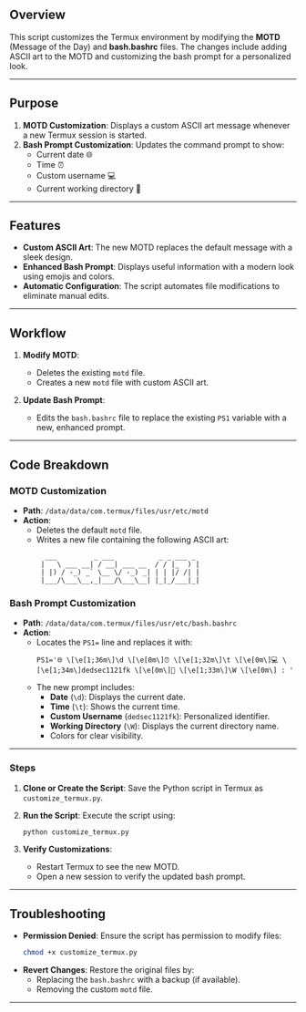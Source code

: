 ## Overview

This script customizes the Termux environment by modifying the **MOTD** (Message of the Day) and **bash.bashrc** files. The changes include adding ASCII art to the MOTD and customizing the bash prompt for a personalized look.

---

## Purpose

1. **MOTD Customization**: Displays a custom ASCII art message whenever a new Termux session is started.
2. **Bash Prompt Customization**: Updates the command prompt to show:
   - Current date 🌐
   - Time ⏰
   - Custom username 💻
   - Current working directory 📂

---

## Features

- **Custom ASCII Art**: The new MOTD replaces the default message with a sleek design.
- **Enhanced Bash Prompt**: Displays useful information with a modern look using emojis and colors.
- **Automatic Configuration**: The script automates file modifications to eliminate manual edits.

---

## Workflow

1. **Modify MOTD**:
   - Deletes the existing `motd` file.
   - Creates a new `motd` file with custom ASCII art.

2. **Update Bash Prompt**:
   - Edits the `bash.bashrc` file to replace the existing `PS1` variable with a new, enhanced prompt.

---

## Code Breakdown

### MOTD Customization
- **Path**: `/data/data/com.termux/files/usr/etc/motd`
- **Action**:
  - Deletes the default `motd` file.
  - Writes a new file containing the following ASCII art:
    ```
      ___         _ ___           _ _ ___ _ 
     |   \ ___ __| / __| ___ __  / / |_  ) |
     | |) / -_) _` \__ \/ -_) _| | | |/ /| |
     |___/\___\__,_|___/\___\__| |_|_/___|_|
    ```

### Bash Prompt Customization
- **Path**: `/data/data/com.termux/files/usr/etc/bash.bashrc`
- **Action**:
  - Locates the `PS1=` line and replaces it with:
    ```
    PS1='🌐 \[\e[1;36m\]\d \[\e[0m\]⏰ \[\e[1;32m\]\t \[\e[0m\]💻 \[\e[1;34m\]dedsec1121fk \[\e[0m\]📂 \[\e[1;33m\]\W \[\e[0m\] : '
    ```
  - The new prompt includes:
    - **Date** (`\d`): Displays the current date.
    - **Time** (`\t`): Shows the current time.
    - **Custom Username** (`dedsec1121fk`): Personalized identifier.
    - **Working Directory** (`\W`): Displays the current directory name.
    - Colors for clear visibility.

---

### Steps
1. **Clone or Create the Script**:
   Save the Python script in Termux as `customize_termux.py`.

2. **Run the Script**:
   Execute the script using:
   ```bash
   python customize_termux.py
   ```

3. **Verify Customizations**:
   - Restart Termux to see the new MOTD.
   - Open a new session to verify the updated bash prompt.

---

## Troubleshooting

- **Permission Denied**:
  Ensure the script has permission to modify files:
  ```bash
  chmod +x customize_termux.py
  ```
- **Revert Changes**:
  Restore the original files by:
  - Replacing the `bash.bashrc` with a backup (if available).
  - Removing the custom `motd` file.

---